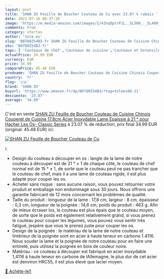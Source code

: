 ```yaml
---
layout: post
title: 'SHAN ZU Feuille de Boucher Couteau de Cu avec 23.07 % rabais '
date: 2021-07-16 06:37:28
image: 'https://m.media-amazon.com/images/I/41hqOptrPiL._SL500_._SL400_.jpg'
comments: true
category: ofertas
author: 'tole.es'
slug: 'B07Q9ZS4B3-fr SHAN ZU Feuille de Boucher Couteau de Cuisine Chinois...'
sku: 'B07Q9ZS4B3-fr'
tags: [ 'Couteaux de chef','Couteaux de cuisine','Couteaux et Ustensiles de Cuisine','Cuisine et Maison','shan zu', ]
actualPrice: 34.99 EUR
currency: EUR
price: 34.99
comparePrice: 45.48 EUR
prodname: 'SHAN ZU Feuille de Boucher Couteau de Cuisine Chinois Couperet de Cuisine 17.8cm Acier Inoxydable Lame Epaissie à 21 ° pour Hacher Les Os- Classic Series'
country: 'fr'
flag: '🇫🇷'
brand: 'SHAN ZU'
buyurl: 'https://www.amazon.fr/dp/B07Q9ZS4B3/?tag=tolees0d-21'
descuento: '23.07'
average: '34.99'
---
```


C'est en vente [SHAN ZU Feuille de Boucher Couteau de Cuisine Chinois Couperet de Cuisine 17.8cm Acier Inoxydable Lame Epaissie à 21 ° pour Hacher Les Os- Classic Series](https://www.amazon.fr/dp/B07Q9ZS4B3/?tag=tolees0d-21)  à  23.07 % de réduction, prix final  34.99 EUR (original: 45.48 EUR) ici:

[![SHAN ZU Feuille de Boucher Couteau de Cu](https://m.media-amazon.com/images/I/41hqOptrPiL._SL500_._SL400_.jpg)](https://www.amazon.fr/dp/B07Q9ZS4B3/?tag=tolees0d-21)

ℹ️:

- Design du couteau à découper en os : langle de la lame de notre couteau à découper est de 21 ° ± 1 de chaque côté, le couteau de chef normal est de 15 ° ± 1, de sorte que le couteau peut ne pas trancher que le couteau de chef, mais il a une lame de couteau rigide, il est plus adapté pour couper les os.
- Acheter sans risque : sans aucune raison, vous pouvez retourner votre produit et emballage non endommagé sous 30 jours. Nous offrons une garantie fabricant de 12 mois concernant les problèmes de qualité.
- Taille du produit : longueur de la lame : 17,8 cm, largeur : 8 cm, épaisseur : 0,3 cm, longueur de la poignée : 14,6 cm, poids du produit : 463 g. Afin de mieux écraser los, le couteau est plus épais que le couteau moyen, de sorte que le poids est également relativement grand, si vous prenez le couteau pour couper les légumes, vous pouvez vous sentir très fatigué, jespère que vous le prenez juste pour couper les os.
- Design de la poignée : le matériau de la lame de notre couteau et lintérieur de la poignée sont en acier à haute teneur en carbone 1.4116. Nous souder la lame et la poignée de notre couteau pour en faire une entireté, puis utilisez la poignée en bois de couleur noire.
- Matériau : ce couteau à découper est fabriqué en acier inoxydable 1,4116 à haute teneur en carbone de lAllemagne, le plus dur de cet acier est denviron HRC55, il est plus élevé que lacier moyen.

[🛒 Achète-le!!](https://www.amazon.fr/dp/B07Q9ZS4B3/?tag=tolees0d-21)
